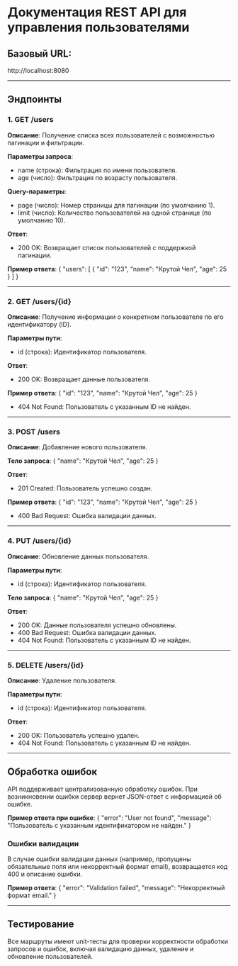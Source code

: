 # Документация REST API для управления пользователями

## Базовый URL:
http://localhost:8080

---

## Эндпоинты

### 1. GET /users
**Описание**: Получение списка всех пользователей с возможностью пагинации и фильтрации.

**Параметры запроса**:
- name (строка): Фильтрация по имени пользователя.
- age (число): Фильтрация по возрасту пользователя.

**Query-параметры**:
- page (число): Номер страницы для пагинации (по умолчанию 1).
- limit (число): Количество пользователей на одной странице (по умолчанию 10).

**Ответ**:
- 200 OK: Возвращает список пользователей с поддержкой пагинации.

**Пример ответа**:
{
  "users": [
    {
      "id": "123",
      "name": "Крутой Чел",
      "age": 25
    }
  ]
}

---

### 2. GET /users/{id}
**Описание**: Получение информации о конкретном пользователе по его идентификатору (ID).

**Параметры пути**:
- id (строка): Идентификатор пользователя.

**Ответ**:
- 200 OK: Возвращает данные пользователя.

**Пример ответа**:
{
  "id": "123",
  "name": "Крутой Чел",
  "age": 25
}

- 404 Not Found: Пользователь с указанным ID не найден.

---

### 3. POST /users
**Описание**: Добавление нового пользователя.

**Тело запроса**:
{
  "name": "Крутой Чел",
  "age": 25
}

**Ответ**:
- 201 Created: Пользователь успешно создан.

**Пример ответа**:
{
  "id": "123",
  "name": "Крутой Чел",
  "age": 25
}

- 400 Bad Request: Ошибка валидации данных.

---

### 4. PUT /users/{id}
**Описание**: Обновление данных пользователя.

**Параметры пути**:
- id (строка): Идентификатор пользователя.

**Тело запроса**:
{
  "name": "Крутой Чел",
  "age": 25
}

**Ответ**:
- 200 OK: Данные пользователя успешно обновлены.
- 400 Bad Request: Ошибка валидации данных.
- 404 Not Found: Пользователь с указанным ID не найден.

---

### 5. DELETE /users/{id}
**Описание**: Удаление пользователя.

**Параметры пути**:
- id (строка): Идентификатор пользователя.

**Ответ**:
- 200 OK: Пользователь успешно удален.
- 404 Not Found: Пользователь с указанным ID не найден.

---

## Обработка ошибок
API поддерживает централизованную обработку ошибок. При возникновении ошибки сервер вернет JSON-ответ с информацией об ошибке.

**Пример ответа при ошибке**:
{
  "error": "User not found",
  "message": "Пользователь с указанным идентификатором не найден."
}

### Ошибки валидации
В случае ошибки валидации данных (например, пропущены обязательные поля или некорректный формат email), возвращается код 400 и описание ошибки.

**Пример ответа**:
{
  "error": "Validation failed",
  "message": "Некорректный формат email."
}

---

## Тестирование
Все маршруты имеют unit-тесты для проверки корректности обработки запросов и ошибок, включая валидацию данных, удаление и обновление пользователей.
